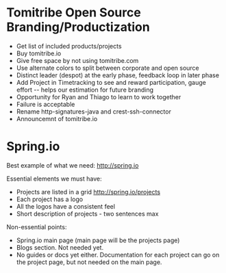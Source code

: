 # Tomitribe Open Source Branding/Productization

- Get list of included products/projects
- Buy tomitribe.io
- Give free space by not using tomitribe.com
- Use alternate colors to split between corporate and open source
- Distinct leader (despot) at the early phase, feedback loop in later phase
- Add Project in Timetracking to see and reward participation, gauge effort -- helps our estimation for future branding 
- Opportunity for Ryan and Thiago to learn to work together
- Failure is acceptable
- Rename http-signatures-java and crest-ssh-connector
- Announcemnt of tomitribe.io

# Spring.io

Best example of what we need: http://spring.io

Essential elements we must have:

 - Projects are listed in a grid http://spring.io/projects
 - Each project has a logo
 - All the logos have a consistent feel
 - Short description of projects - two sentences max
 
Non-essential points:

 - Spring.io main page (main page will be the projects page)
 - Blogs section.  Not needed yet.
 - No guides or docs yet either.  Documentation for each project can go on the project page, but not needed on the main page.


